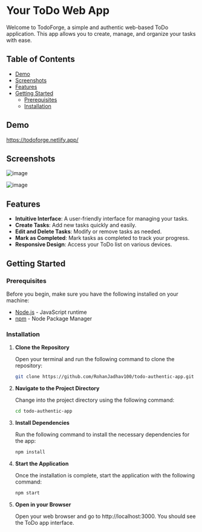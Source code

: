 # Your ToDo Web App

Welcome to TodoForge, a simple and authentic web-based ToDo application. This app allows you to create, manage, and organize your tasks with ease.

## Table of Contents

- [Demo](#demo)
- [Screenshots](#screenshots)
- [Features](#features)
- [Getting Started](#getting-started)
  - [Prerequisites](#prerequisites)
  - [Installation](#installation)

## Demo

https://todoforge.netlify.app/

## Screenshots

![image](https://github.com/RohanJadhav100/todo-authentic-app/assets/135609778/41409610-6157-4c55-ae8c-c53ba77159bb)

![image](https://github.com/RohanJadhav100/todo-authentic-app/assets/135609778/88613c01-23ed-44ef-9d66-31087cca5b89)

## Features

- **Intuitive Interface**: A user-friendly interface for managing your tasks.
- **Create Tasks**: Add new tasks quickly and easily.
- **Edit and Delete Tasks**: Modify or remove tasks as needed.
- **Mark as Completed**: Mark tasks as completed to track your progress.
- **Responsive Design**: Access your ToDo list on various devices.

## Getting Started

### Prerequisites

Before you begin, make sure you have the following installed on your machine:

- [Node.js](https://nodejs.org/) - JavaScript runtime
- [npm](https://www.npmjs.com/) - Node Package Manager

### Installation

1. **Clone the Repository**

   Open your terminal and run the following command to clone the repository:

   ```bash
   git clone https://github.com/RohanJadhav100/todo-authentic-app.git

   ```

2. **Navigate to the Project Directory**

   Change into the project directory using the following command:

   ```bash
   cd todo-authentic-app

   ```

3. **Install Dependencies**

   Run the following command to install the necessary dependencies for the app:

   ```bash
   npm install

   ```

4. **Start the Application**

   Once the installation is complete, start the application with the following command:

   ```bash
   npm start

   ```

5. **Open in your Browser**

   Open your web browser and go to http://localhost:3000. You should see the ToDo app interface.
